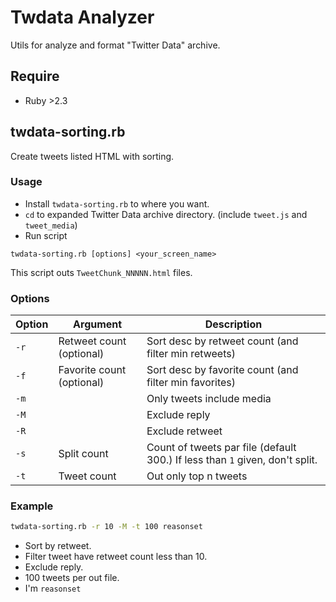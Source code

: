 # Twdata Analyzer

Utils for analyze and format "Twitter Data" archive.

## Require 

* Ruby \>2.3

## twdata-sorting.rb

Create tweets listed HTML with sorting.

### Usage

* Install `twdata-sorting.rb` to where you want.
* `cd` to expanded Twitter Data archive directory. (include `tweet.js` and `tweet_media`)
* Run script

```
twdata-sorting.rb [options] <your_screen_name>
```

This script outs `TweetChunk_NNNNN.html` files.

### Options

|Option|Argument|Description|
|---|-------|--------------------------------------|
|`-r`|Retweet count (optional)|Sort desc by retweet count (and filter min retweets)|
|`-f`|Favorite count (optional)|Sort desc by favorite count (and filter min favorites)|
|`-m`||Only tweets include media|
|`-M`||Exclude reply|
|`-R`||Exclude retweet|
|`-s`|Split count|Count of tweets par file (default 300.) If less than `1` given, don't split.|
|`-t`|Tweet count|Out only top n tweets|

### Example

```bash
twdata-sorting.rb -r 10 -M -t 100 reasonset
```

* Sort by retweet.
* Filter tweet have retweet count less than 10.
* Exclude reply.
* 100 tweets per out file.
* I'm `reasonset`
